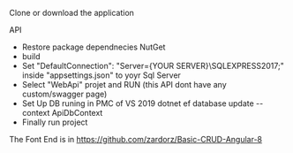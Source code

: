 Clone or download the application

API

- Restore package dependnecies NutGet
- build
- Set "DefaultConnection": "Server={YOUR SERVER}\SQLEXPRESS2017;" inside "appsettings.json" to yoyr Sql Server
- Select "WebApi" projet and RUN (this API dont have any custom/swagger page)
- Set Up DB runing in PMC of VS 2019 dotnet ef database update --context ApiDbContext
- Finally run project

The Font End is in https://github.com/zardorz/Basic-CRUD-Angular-8
